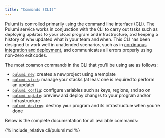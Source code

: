 ```yaml
---
title: "Commands (CLI)"
---
```


Pulumi is controlled primarily using the command line interface (CLI).  The Pulumi service works in conjunction with
the CLI to carry out tasks such as deploying updates to your cloud program and infrastructure, and keeping a history
of who updated what in your team and when.  This CLI has been designed to work well in unattended scenarios, such as
in [continuous integration and deployment](./cd.html), and communicates all errors properly using non-zero exit codes.

The most common commands in the CLI that you'll be using are as follows:

* [`pulumi new`](./cli/pulumi_new.html): creates a new project using a template
* [`pulumi stack`](./cli/pulumi_stack.html): manage your stacks (at least one is required to perform an update)
* [`pulumi config`](./cli/pulumi_config.html): configure variables such as keys, regions, and so on
* [`pulumi update`](./cli/pulumi_update.html): preview and deploy changes to your program and/or infrastructure
* [`pulumi destroy`](./cli/pulumi_destroy.html): destroy your program and its infrastructure when you're done

Below is the complete documentation for all available commands:

{% include_relative cli/pulumi.md %}
